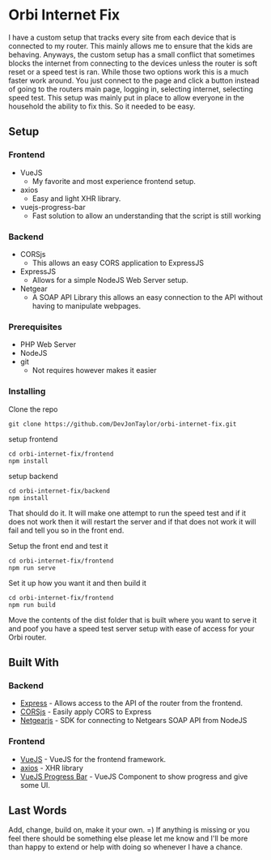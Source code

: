 
# Orbi Internet Fix
I have a custom setup that tracks every site from each device that is connected to my router.  This mainly allows me to ensure that the kids are behaving.  Anyways, the custom setup has a small conflict that sometimes blocks the internet from connecting to the devices unless the router is soft reset or a speed test is ran.  While those two options work this is a much faster work around.  You just connect to the page and click a button instead of going to the routers main page, logging in, selecting internet, selecting speed test.  This setup was mainly put in place to allow everyone in the household the ability to fix this.  So it needed to be easy.

## Setup

### Frontend
* VueJS
	* My favorite and most experience frontend setup.
* axios
	* Easy and light XHR library.
* vuejs-progress-bar
	* Fast solution to allow an understanding that the script is still working
### Backend
*	CORSjs
	*	This allows an easy CORS application to ExpressJS
*	ExpressJS
	*	Allows for a simple NodeJS Web Server setup.
*	Netgear
	*	A SOAP API Library this allows an easy connection to the API without having to manipulate webpages.

### Prerequisites
* PHP Web Server
* NodeJS
* git
	* Not requires however makes it easier

### Installing
Clone the repo
```
git clone https://github.com/DevJonTaylor/orbi-internet-fix.git
```


setup frontend

```
cd orbi-internet-fix/frontend
npm install
```
setup backend

```
cd orbi-internet-fix/backend
npm install
```

That should do it.  It will make one attempt to run the speed test and if it does not work then it will restart the server and if that does not work it will fail and tell you so in the front end.

Setup the front end and test it 
```
cd orbi-internet-fix/frontend
npm run serve
```
Set it up how you want it and then build it
```
cd orbi-internet-fix/frontend
npm run build
```
Move the contents of the dist folder that is built where you want to serve it and poof you have a speed test server setup with ease of access for your Orbi router.

## Built With
### Backend
* [Express](http://expressjs.com) - Allows access to the API of the router from the frontend.
* [CORSjs](https://github.com/expressjs/cors) - Easily apply CORS to Express
* [Netgearjs](https://www.npmjs.com/package/netgear) - SDK for connecting to Netgears SOAP API from NodeJS

### Frontend
* [VueJS](http://vuejs.org) - VueJS for the frontend framework.
* [axios](https://github.com/axios/axios) - XHR library
* [VueJS Progress Bar](https://www.npmjs.com/package/vuejs-progress-bar) - VueJS Component to show progress and give some UI.  
## Last Words
Add, change, build on, make it your own.  =)
If anything is missing or you feel there should be something else please let me know and I'll be more than happy to extend or help with doing so whenever I have a chance.